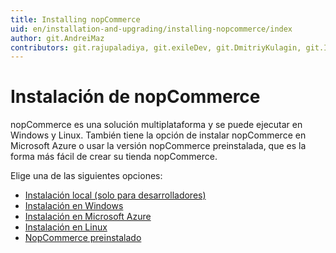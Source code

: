 ```yaml
---
title: Installing nopCommerce
uid: en/installation-and-upgrading/installing-nopcommerce/index
author: git.AndreiMaz
contributors: git.rajupaladiya, git.exileDev, git.DmitriyKulagin, git.IvanIvanIvanov
---
```


# Instalación de nopCommerce

nopCommerce es una solución multiplataforma y se puede ejecutar en Windows y Linux. También tiene la opción de instalar nopCommerce en Microsoft Azure o usar la versión nopCommerce preinstalada, que es la forma más fácil de crear su tienda nopCommerce.

Elige una de las siguientes opciones:

- [Instalación local (solo para desarrolladores)](xref:en/installation-and-upgradeding/installation-nopcommerce/install-local)
- [Instalación en Windows](xref:es/instalación-y-actualización/instalación-nopcommerce/instalación-en-windows)
- [Instalación en Microsoft Azure](xref:es/installation-and-upgrade/installation-nopcommerce/install-on-microsoft-azure)
- [Instalación en Linux](xref:es/installation-and-upgrade/installation-nopcommerce/install-on-linux)
- [NopCommerce preinstalado](xref:en/installation-and-upgrade/installation-nopcommerce/pre-installed-nopcommerce)